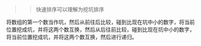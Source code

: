 > >快速排序可以理解为挖坑排序

将数组的第一个数当作坑，然后从前往后比较，碰到比现在坑中小的数字，将当前位置挖成坑，并将这两个数互换，然后从后往前比较，碰到比现在坑中小的数字，将当前位置挖成坑，并将这两个数互换，然后进行递归。
